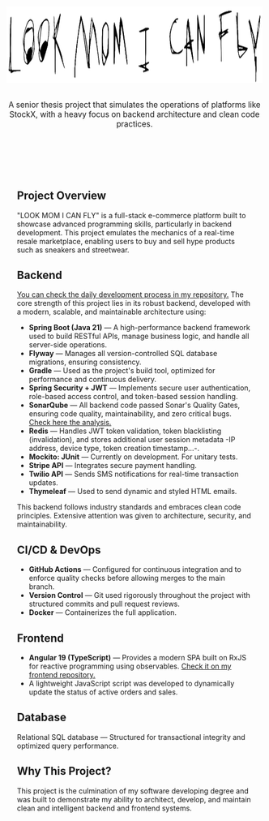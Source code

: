 <div align="center">
  <img src="./logo.png" alt="LOOK MOM I CAN FLY Logo" width="700" height="150">
</div>

<p style="font-size: 1.1em; text-align: center; margin: 2em 0;">
  A senior thesis project that simulates the operations of platforms like StockX, with a heavy focus on backend architecture and clean code practices.
</p>

<div class="create-ask-container" style="max-width: 1200px; margin: 70px auto 0 auto; padding: 20px; min-height: 530px;">

## Project Overview

"LOOK MOM I CAN FLY" is a full-stack e-commerce platform built to showcase advanced programming skills, particularly in backend development. This project emulates the mechanics of a real-time resale marketplace, enabling users to buy and sell hype products such as sneakers and streetwear.

## Backend

[You can check the daily development process in my repository.](https://github.com/w-arroyo/LookMomICanFly_Backend) The core strength of this project lies in its robust backend, developed with a modern, scalable, and maintainable architecture using:

- **Spring Boot (Java 21)** — A high-performance backend framework used to build RESTful APIs, manage business logic, and handle all server-side operations.
- **Flyway** — Manages all version-controlled SQL database migrations, ensuring consistency.
- **Gradle** — Used as the project's build tool, optimized for performance and continuous delivery.
- **Spring Security + JWT** — Implements secure user authentication, role-based access control, and token-based session handling.
- **SonarQube** — All backend code passed Sonar's Quality Gates, ensuring code quality, maintainability, and zero critical bugs. [Check here the analysis.](https://sonarcloud.io/project/overview?id=w-arroyo_LookMomICanFly)
- **Redis** — Handles JWT token validation, token blacklisting (invalidation), and stores additional user session metadata -IP address, device type, token creation timestamp...-.
- **Mockito: JUnit** — Currently on development. For unitary tests.
- **Stripe API** — Integrates secure payment handling.
- **Twilio API** — Sends SMS notifications for real-time transaction updates.
- **Thymeleaf** — Used to send dynamic and styled HTML emails.


This backend follows industry standards and embraces clean code principles. Extensive attention was given to architecture, security, and maintainability.

## CI/CD & DevOps

- **GitHub Actions** — Configured for continuous integration and to enforce quality checks before allowing merges to the main branch.
- **Version Control** — Git used rigorously throughout the project with structured commits and pull request reviews.
- **Docker** — Containerizes the full application.

## Frontend

- **Angular 19 (TypeScript)** — Provides a modern SPA built on RxJS for reactive programming using observables. [Check it on my frontend repository.](https://github.com/w-arroyo/LookMomICanFly_Frontend)
- A lightweight JavaScript script was developed to dynamically update the status of active orders and sales.

## Database

Relational SQL database — Structured for transactional integrity and optimized query performance.

## Why This Project?

This project is the culmination of my software developing degree and was built to demonstrate my ability to architect, develop, and maintain clean and intelligent backend and frontend systems.

</div>
